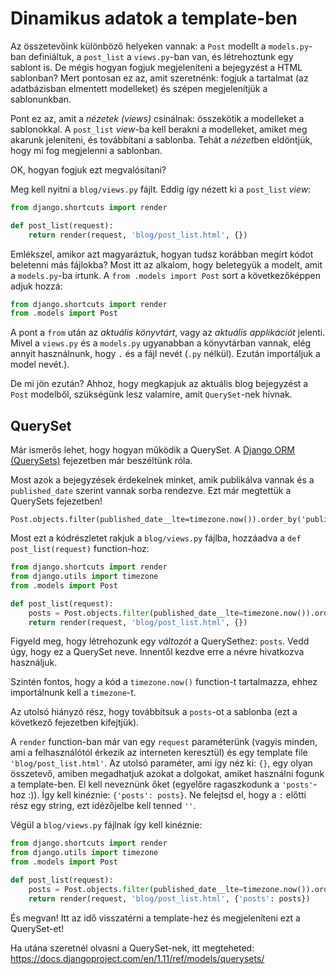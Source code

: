 # Dinamikus adatok a template-ben

Az összetevőink különböző helyeken vannak: a `Post` modellt a `models.py`-ban definiáltuk, a `post_list` a `views.py`-ban van, és létrehoztunk egy sablont is. De mégis hogyan fogjuk megjeleníteni a bejegyzést a HTML sablonban? Mert pontosan ez az, amit szeretnénk: fogjuk a tartalmat (az adatbázisban elmentett modelleket) és szépen megjelenítjük a sablonunkban.

Pont ez az, amit a *nézetek (views)* csinálnak: összekötik a modelleket a sablonokkal. A `post_list` *view*-ba kell berakni a modelleket, amiket meg akarunk jeleníteni, és továbbítani a sablonba. Tehát a *nézet*ben eldöntjük, hogy mi fog megjelenni a sablonban.

OK, hogyan fogjuk ezt megvalósítani?

Meg kell nyitni a `blog/views.py` fájlt. Eddig így nézett ki a `post_list` *view*:

```python
from django.shortcuts import render

def post_list(request):
    return render(request, 'blog/post_list.html', {})
```

Emlékszel, amikor azt magyaráztuk, hogyan tudsz korábban megírt kódot beletenni más fájlokba? Most itt az alkalom, hogy beletegyük a modelt, amit a `models.py`-ba írtunk. A `from .models import Post` sort a következőképpen adjuk hozzá:

```python
from django.shortcuts import render
from .models import Post
```

A pont a `from` után az *aktuális könyvtárt*, vagy az *aktuális applikációt* jelenti. Mivel a `views.py` és a `models.py` ugyanabban a könyvtárban vannak, elég annyit használnunk, hogy `.` és a fájl nevét (`.py` nélkül). Ezután importáljuk a model nevét.).

De mi jön ezután? Ahhoz, hogy megkapjuk az aktuális blog bejegyzést a `Post` modelből, szükségünk lesz valamire, amit `QuerySet`-nek hívnak.

## QuerySet

Már ismerős lehet, hogy hogyan működik a QuerySet. A [Django ORM (QuerySets)][1] fejezetben már beszéltünk róla.

 [1]: ../django_orm/README.md

Most azok a bejegyzések érdekelnek minket, amik publikálva vannak és a `published_date` szerint vannak sorba rendezve. Ezt már megtettük a QuerySets fejezetben!

    Post.objects.filter(published_date__lte=timezone.now()).order_by('published_date')
    

Most ezt a kódrészletet rakjuk a `blog/views.py` fájlba, hozzáadva a `def post_list(request)` function-hoz:

```python
from django.shortcuts import render
from django.utils import timezone
from .models import Post

def post_list(request):
    posts = Post.objects.filter(published_date__lte=timezone.now()).order_by('published_date')
    return render(request, 'blog/post_list.html', {})
```

Figyeld meg, hogy létrehozunk egy *változót* a QuerySethez: `posts`. Vedd úgy, hogy ez a QuerySet neve. Innentől kezdve erre a névre hivatkozva használjuk.

Szintén fontos, hogy a kód a `timezone.now()` function-t tartalmazza, ehhez importálnunk kell a `timezone`-t.

Az utolsó hiányzó rész, hogy továbbítsuk a `posts`-ot a sablonba (ezt a következő fejezetben kifejtjük).

A `render` function-ban már van egy `request` paraméterünk (vagyis minden, ami a felhasználótól érkezik az interneten keresztül) és egy template file `'blog/post_list.html'`. Az utolsó paraméter, ami így néz ki: `{}`, egy olyan összetevő, amiben megadhatjuk azokat a dolgokat, amiket használni fogunk a template-ben. El kell neveznünk őket (egyelőre ragaszkodunk a `'posts'`-hoz :)). Így kell kinéznie: `{'posts': posts}`. Ne felejtsd el, hogy a `:` előtti rész egy string, ezt idézőjelbe kell tenned `''`.

Végül a `blog/views.py` fájlnak így kell kinéznie:

```python
from django.shortcuts import render
from django.utils import timezone
from .models import Post

def post_list(request):
    posts = Post.objects.filter(published_date__lte=timezone.now()).order_by('published_date')
    return render(request, 'blog/post_list.html', {'posts': posts})
```

És megvan! Itt az idő visszatérni a template-hez és megjeleníteni ezt a QuerySet-et!

Ha utána szeretnél olvasni a QuerySet-nek, itt megteheted: https://docs.djangoproject.com/en/1.11/ref/models/querysets/